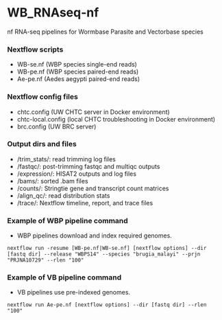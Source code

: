 # WB_RNAseq-nf
nf RNA-seq pipelines for Wormbase Parasite and Vectorbase species

### Nextflow scripts
- WB-se.nf (WBP species single-end reads)
- WB-pe.nf (WBP species paired-end reads)
- Ae-pe.nf (Aedes aegypti paired-end reads)

### Nextflow config files
- chtc.config (UW CHTC server in Docker environment)
- chtc-local.config (local CHTC troubleshooting in Docker environment)
- brc.config (UW BRC server)

### Output dirs and files
- /trim_stats/: read trimming log files
- /fastqc/: post-trimming fastqc and multiqc outputs
- /expression/: HISAT2 outputs and log files
- /bams/: sorted .bam files
- /counts/: Stringtie gene and transcript count matrices
- /align_qc/: read distribution stats
- /trace/: Nextflow timeline, report, and trace files

### Example of WBP pipeline command
- WBP pipelines download and index required genomes.

`nextflow run -resume [WB-pe.nf|WB-se.nf] [nextflow options] --dir [fastq dir] --release "WBPS14" --species "brugia_malayi" --prjn "PRJNA10729" --rlen "100"`


### Example of VB pipeline command
- VB pipelines use pre-indexed genomes.

`nextflow run Ae-pe.nf [nextflow options] --dir [fastq dir] --rlen "100"`
